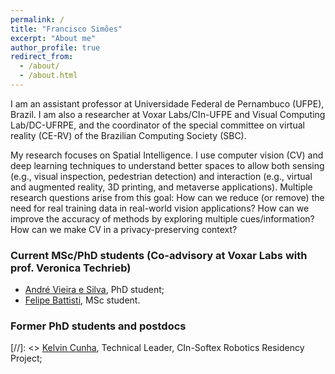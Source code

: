 ```yaml
---
permalink: /
title: "Francisco Simões"
excerpt: "About me"
author_profile: true
redirect_from: 
  - /about/
  - /about.html
---
```


I am an assistant professor at Universidade Federal de Pernambuco (UFPE), Brazil. I am also a researcher at Voxar Labs/CIn-UFPE and Visual Computing Lab/DC-UFRPE, and the coordinator of the special committee on virtual reality (CE-RV) of the Brazilian Computing Society (SBC).


My research focuses on Spatial Intelligence. I use computer vision (CV) and deep learning techniques to understand better spaces to allow both sensing (e.g., visual inspection, pedestrian detection) and interaction (e.g., virtual and augmented reality, 3D printing, and metaverse applications). Multiple research questions arise from this goal: How can we reduce (or remove) the need for real training data in real-world vision applications? How can we improve the accuracy of methods by exploring multiple cues/information? How can we make CV in a privacy-preserving context?


<script src="//ajax.googleapis.com/ajax/libs/jquery/1.11.0/jquery.min.js"></script>
<script src="https://franciscosimoes.github.io/up_to_date_news.js"></script>
<div id="news_here"></div>
<script>up_to_date_news("https://franciscosimoes.github.io/news.json", "news_here");</script>

### Current MSc/PhD students (Co-advisory at Voxar Labs with prof. Veronica Techrieb)
* [André Vieira e Silva](https://andreluizbvs.github.io/), PhD student;
* [Felipe Battisti](https://voxarlabs.cin.ufpe.br/~voxarlabs/about), MSc student.

### Former PhD students and postdocs

[//]: <> [Kelvin Cunha](https://www.linkedin.com/in/kelvin-cunha-8a84b0a0), Technical Leader, CIn-Softex Robotics Residency Project;